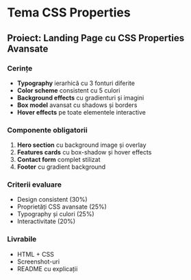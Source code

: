# Tema CSS Properties

## Proiect: Landing Page cu CSS Properties Avansate

### Cerințe
- **Typography** ierarhică cu 3 fonturi diferite
- **Color scheme** consistent cu 5 culori
- **Background effects** cu gradienturi și imagini
- **Box model** avansat cu shadows și borders
- **Hover effects** pe toate elementele interactive

### Componente obligatorii
1. **Hero section** cu background image și overlay
2. **Features cards** cu box-shadow și hover effects
3. **Contact form** complet stilizat
4. **Footer** cu gradient background

### Criterii evaluare
- Design consistent (30%)
- Proprietăți CSS avansate (25%)
- Typography și culori (25%)
- Interactivitate (20%)

### Livrabile
- HTML + CSS
- Screenshot-uri
- README cu explicații
